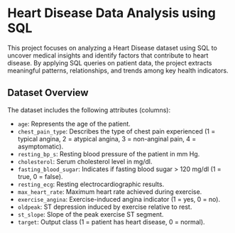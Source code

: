 # Heart Disease Data Analysis using SQL
This project focuses on analyzing a Heart Disease dataset using SQL to uncover medical insights and identify factors that contribute to heart disease.
By applying SQL queries on patient data, the project extracts meaningful patterns, relationships, and trends among key health indicators.
## Dataset Overview

The dataset includes the following attributes (columns):

- `age`: Represents the age of the patient.
- `chest_pain_type`: Describes the type of chest pain experienced (1 = typical angina, 2 = atypical angina, 3 = non-anginal pain, 4 = asymptomatic).
- `resting_bp_s`: Resting blood pressure of the patient in mm Hg.
- `cholesterol`: Serum cholesterol level in mg/dl.
- `fasting_blood_sugar`: Indicates if fasting blood sugar > 120 mg/dl (1 = true, 0 = false).
- `resting_ecg`: Resting electrocardiographic results.
- `max_heart_rate`: Maximum heart rate achieved during exercise.
- `exercise_angina`: Exercise-induced angina indicator (1 = yes, 0 = no).
- `oldpeak`: ST depression induced by exercise relative to rest.
- `st_slope`: Slope of the peak exercise ST segment.
- `target`: Output class (1 = patient has heart disease, 0 = normal).
